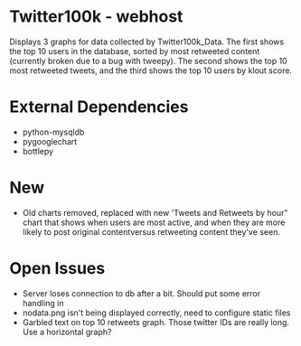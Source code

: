 Twitter100k - webhost
================

Displays 3 graphs for data collected by Twitter100k_Data. The first shows the
top 10 users in the database, sorted by most retweeted content (currently broken
due to a bug with tweepy). The second shows the top 10 most retweeted tweets,
and the third shows the top 10 users by klout score.

External Dependencies
=====================
- python-mysqldb
- pygooglechart
- bottlepy

New
===
- Old charts removed, replaced with new 'Tweets and Retweets by hour" chart that
    shows when users are most active, and when they are more likely to post original
    contentversus retweeting content they've seen.


Open Issues
===========
- Server loses connection to db after a bit. Should put some error handling in
- nodata.png isn't being displayed correctly, need to configure static files
- Garbled text on top 10 retweets graph. Those twitter IDs are really long.
    Use a horizontal graph?